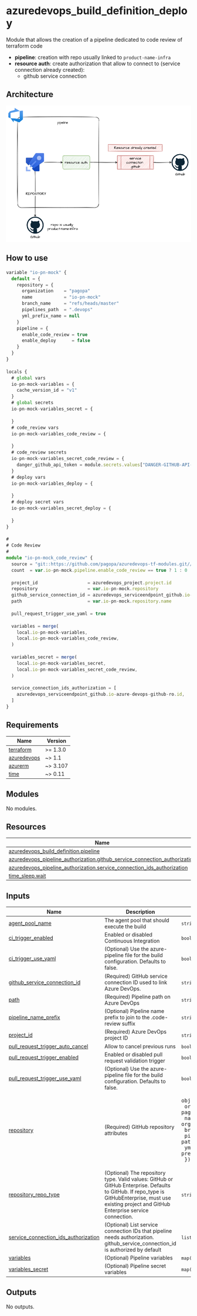 # azuredevops_build_definition_deploy

Module that allows the creation of a pipeline dedicated to code review of terraform code

* **pipeline**: creation with repo usually linked to `product-name-infra`
* **resource auth**: create authorization that allow to connect to (service connection already created):
  * github service connection

## Architecture

![architecture](./docs/module-arch.drawio.png)

## How to use

```ts
variable "io-pn-mock" {
  default = {
    repository = {
      organization    = "pagopa"
      name            = "io-pn-mock"
      branch_name     = "refs/heads/master"
      pipelines_path  = ".devops"
      yml_prefix_name = null
    }
    pipeline = {
      enable_code_review = true
      enable_deploy      = false
    }
  }
}

locals {
  # global vars
  io-pn-mock-variables = {
    cache_version_id = "v1"
  }
  # global secrets
  io-pn-mock-variables_secret = {

  }
  # code_review vars
  io-pn-mock-variables_code_review = {

  }
  # code_review secrets
  io-pn-mock-variables_secret_code_review = {
    danger_github_api_token = module.secrets.values["DANGER-GITHUB-API-TOKEN"].value
  }
  # deploy vars
  io-pn-mock-variables_deploy = {

  }
  # deploy secret vars
  io-pn-mock-variables_secret_deploy = {

  }
}

#
# Code Review
#
module "io-pn-mock_code_review" {
  source = "git::https://github.com/pagopa/azuredevops-tf-modules.git//azuredevops_build_definition_code_review?ref=fix-pipelines-names"
  count  = var.io-pn-mock.pipeline.enable_code_review == true ? 1 : 0

  project_id                   = azuredevops_project.project.id
  repository                   = var.io-pn-mock.repository
  github_service_connection_id = azuredevops_serviceendpoint_github.io-azure-devops-github-pr.id
  path                         = var.io-pn-mock.repository.name

  pull_request_trigger_use_yaml = true

  variables = merge(
    local.io-pn-mock-variables,
    local.io-pn-mock-variables_code_review,
  )

  variables_secret = merge(
    local.io-pn-mock-variables_secret,
    local.io-pn-mock-variables_secret_code_review,
  )

  service_connection_ids_authorization = [
    azuredevops_serviceendpoint_github.io-azure-devops-github-ro.id,
  ]
}

```

<!-- markdownlint-disable -->
<!-- BEGINNING OF PRE-COMMIT-TERRAFORM DOCS HOOK -->
## Requirements

| Name | Version |
|------|---------|
| <a name="requirement_terraform"></a> [terraform](#requirement\_terraform) | >= 1.3.0 |
| <a name="requirement_azuredevops"></a> [azuredevops](#requirement\_azuredevops) | ~> 1.1 |
| <a name="requirement_azurerm"></a> [azurerm](#requirement\_azurerm) | ~> 3.107 |
| <a name="requirement_time"></a> [time](#requirement\_time) | ~> 0.11 |

## Modules

No modules.

## Resources

| Name | Type |
|------|------|
| [azuredevops_build_definition.pipeline](https://registry.terraform.io/providers/microsoft/azuredevops/latest/docs/resources/build_definition) | resource |
| [azuredevops_pipeline_authorization.github_service_connection_authorization](https://registry.terraform.io/providers/microsoft/azuredevops/latest/docs/resources/pipeline_authorization) | resource |
| [azuredevops_pipeline_authorization.service_connection_ids_authorization](https://registry.terraform.io/providers/microsoft/azuredevops/latest/docs/resources/pipeline_authorization) | resource |
| [time_sleep.wait](https://registry.terraform.io/providers/hashicorp/time/latest/docs/resources/sleep) | resource |

## Inputs

| Name | Description | Type | Default | Required |
|------|-------------|------|---------|:--------:|
| <a name="input_agent_pool_name"></a> [agent\_pool\_name](#input\_agent\_pool\_name) | The agent pool that should execute the build | `string` | `"Azure Pipelines"` | no |
| <a name="input_ci_trigger_enabled"></a> [ci\_trigger\_enabled](#input\_ci\_trigger\_enabled) | Enabled or disabled Continuous Integration | `bool` | `false` | no |
| <a name="input_ci_trigger_use_yaml"></a> [ci\_trigger\_use\_yaml](#input\_ci\_trigger\_use\_yaml) | (Optional) Use the azure-pipeline file for the build configuration. Defaults to false. | `bool` | `false` | no |
| <a name="input_github_service_connection_id"></a> [github\_service\_connection\_id](#input\_github\_service\_connection\_id) | (Required) GitHub service connection ID used to link Azure DevOps. | `string` | n/a | yes |
| <a name="input_path"></a> [path](#input\_path) | (Required) Pipeline path on Azure DevOps | `string` | n/a | yes |
| <a name="input_pipeline_name_prefix"></a> [pipeline\_name\_prefix](#input\_pipeline\_name\_prefix) | (Optional) Pipeline name prefix to join to the .code-review suffix | `string` | `null` | no |
| <a name="input_project_id"></a> [project\_id](#input\_project\_id) | (Required) Azure DevOps project ID | `string` | n/a | yes |
| <a name="input_pull_request_trigger_auto_cancel"></a> [pull\_request\_trigger\_auto\_cancel](#input\_pull\_request\_trigger\_auto\_cancel) | Allow to cancel previous runs | `bool` | `true` | no |
| <a name="input_pull_request_trigger_enabled"></a> [pull\_request\_trigger\_enabled](#input\_pull\_request\_trigger\_enabled) | Enabled or disabled pull request validation trigger | `bool` | `true` | no |
| <a name="input_pull_request_trigger_use_yaml"></a> [pull\_request\_trigger\_use\_yaml](#input\_pull\_request\_trigger\_use\_yaml) | (Optional) Use the azure-pipeline file for the build configuration. Defaults to false. | `bool` | `true` | no |
| <a name="input_repository"></a> [repository](#input\_repository) | (Required) GitHub repository attributes | <pre>object({<br>    organization    = string # organization name (e.g. pagopaspa)<br>    name            = string # repository name inside the organizzation<br>    branch_name     = string<br>    pipelines_path  = string # path where i can find the pipelines yaml<br>    yml_prefix_name = string # prefix for yaml pipeline<br>  })</pre> | n/a | yes |
| <a name="input_repository_repo_type"></a> [repository\_repo\_type](#input\_repository\_repo\_type) | (Optional) The repository type. Valid values: GitHub or GitHub Enterprise. Defaults to GitHub. If repo\_type is GitHubEnterprise, must use existing project and GitHub Enterprise service connection. | `string` | `"GitHub"` | no |
| <a name="input_service_connection_ids_authorization"></a> [service\_connection\_ids\_authorization](#input\_service\_connection\_ids\_authorization) | (Optional) List service connection IDs that pipeline needs authorization. github\_service\_connection\_id is authorized by default | `list(string)` | `null` | no |
| <a name="input_variables"></a> [variables](#input\_variables) | (Optional) Pipeline variables | `map(any)` | `null` | no |
| <a name="input_variables_secret"></a> [variables\_secret](#input\_variables\_secret) | (Optional) Pipeline secret variables | `map(any)` | `null` | no |

## Outputs

No outputs.
<!-- END OF PRE-COMMIT-TERRAFORM DOCS HOOK -->

